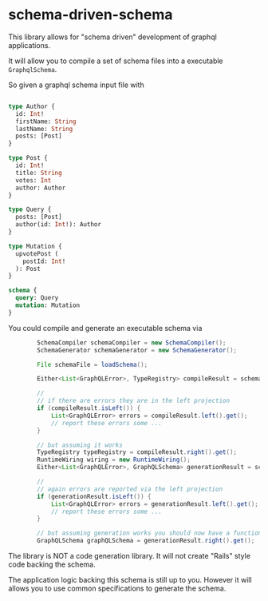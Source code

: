 # schema-driven-schema

This library allows for "schema driven" development of graphql applications.

It will allow you to compile a set of schema files into a executable `GraphqlSchema`.
 
 
So given a graphql schema input file with

```graphql

type Author {
  id: Int! 
  firstName: String
  lastName: String
  posts: [Post]
}

type Post {
  id: Int!
  title: String
  votes: Int
  author: Author
}

type Query {
  posts: [Post]
  author(id: Int!): Author
}

type Mutation {
  upvotePost (
    postId: Int!
  ): Post
}

schema {
  query: Query
  mutation: Mutation
}

```

You could compile and generate an executable schema via

```java
        SchemaCompiler schemaCompiler = new SchemaCompiler();
        SchemaGenerator schemaGenerator = new SchemaGenerator();

        File schemaFile = loadSchema();

        Either<List<GraphQLError>, TypeRegistry> compileResult = schemaCompiler.compile(schemaFile);

        //
        // if there are errors they are in the left projection
        if (compileResult.isLeft()) {
            List<GraphQLError> errors = compileResult.left().get();
            // report these errors some ...
        }

        // but assuming it works
        TypeRegistry typeRegistry = compileResult.right().get();
        RuntimeWiring wiring = new RuntimeWiring();
        Either<List<GraphQLError>, GraphQLSchema> generationResult = schemaGenerator.makeExecutableSchema(typeRegistry, wiring);

        //
        // again errors are reported via the left projection
        if (generationResult.isLeft()) {
            List<GraphQLError> errors = generationResult.left().get();
            // report these errors some ...
        }

        // but assuming generation works you should now have a functional graphql schema
        GraphQLSchema graphQLSchema = generationResult.right().get();

```

The library is NOT a code generation library.  It will not create "Rails" style code backing the schema.

The application logic backing this schema is still up to you.  However it will allows you to use
common specifications to generate the schema.

